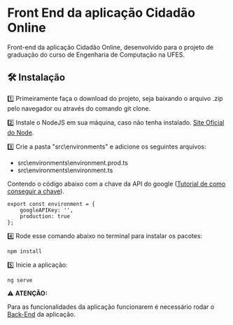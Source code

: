 # Front End da aplicação Cidadão Online

Front-end da aplicação Cidadão Online, desenvolvido para o projeto de graduação do curso de Engenharia de Computação na UFES.

## 🛠️ Instalação

1️⃣ Primeiramente faça o download do projeto, seja baixando o arquivo .zip pelo navegador ou através do comando git clone.

2️⃣ Instale o NodeJS em sua máquina, caso não tenha instalado. <a href="https://nodejs.org/en/">Site Oficial do Node</a>.

3️⃣ Crie a pasta "src\environments" e adicione os seguintes arquivos:

* src\environments\environment.prod.ts
* src\environments\environment.ts

Contendo o código abaixo com a chave da API do google (<a href="https://maplink.global/blog/como-obter-chave-api-google-maps/">Tutorial de como conseguir a chave</a>).

```
export const environment = {
    googleAPIKey: '',
    production: true
};
```

4️⃣ Rode esse comando abaixo no terminal para instalar os pacotes:

```
npm install
```

5️⃣ Inicie a aplicação:

```
ng serve
```

⚠️ <b>ATENÇÃO:</b>

Para as funcionalidades da aplicação funcionarem é necessário rodar o <a href="https://github.com/tiagonico/cidadao-online-back-end">Back-End</a> da aplicação.
